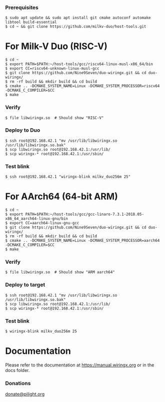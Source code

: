 
### Prerequisites
```
$ sudo apt update && sudo apt install git cmake autoconf automake libtool build-essential
$ cd ~ && git clone https://github.com/milkv-duo/host-tools.git
```
For Milk-V Duo (RISC-V)
========
```
$ cd ~
$ export PATH=$PATH:~/host-tools/gcc/riscv64-linux-musl-x86_64/bin
$ export CC=riscv64-unknown-linux-musl-gcc
$ git clone https://github.com/Nine9Seven/duo-wiringx.git && cd duo-wiringx/
$ rm -rf build && mkdir build && cd build
$ cmake .. -DCMAKE_SYSTEM_NAME=Linux -DCMAKE_SYSTEM_PROCESSOR=riscv64 -DCMAKE_C_COMPILER=$CC
$ make
```
### Verify
```
$ file libwiringx.so  # Should show "RISC-V"
```
### Deploy to Duo
```
$ ssh root@192.168.42.1 "mv /usr/lib/libwiringx.so /usr/lib/libwiringx.so.bak"
$ scp libwiringx.so root@192.168.42.1:/usr/lib/
$ scp wiringx-* root@192.168.42.1:/usr/sbin/
```
### Test blink
```
$ ssh root@192.168.42.1 "wiringx-blink milkv_duo256m 25"
```

For AArch64 (64-bit ARM)
========
```
$ cd ~
$ export PATH=$PATH:~/host-tools/gcc/gcc-linaro-7.3.1-2018.05-x86_64_aarch64-linux-gnu/bin
$ export CC=aarch64-linux-gnu-gcc
$ git clone https://github.com/Nine9Seven/duo-wiringx.git && cd duo-wiringx/
$ rm -rf build && mkdir build && cd build
$ cmake .. -DCMAKE_SYSTEM_NAME=Linux -DCMAKE_SYSTEM_PROCESSOR=aarch64 -DCMAKE_C_COMPILER=$CC
$ make
```
### Verify
```
$ file libwiringx.so  # Should show "ARM aarch64"
```
### Deploy to target
```
$ ssh root@192.168.42.1 "mv /usr/lib/libwiringx.so /usr/lib/libwiringx.so.bak"
$ scp libwiringx.so root@192.168.42.1:/usr/lib/
$ scp wiringx-* root@192.168.42.1:/usr/sbin/
```
### Test blink
```
$ wiringx-blink milkv_duo256m 25
```


Documentation
========
Please refer to the documentation at https://manual.wiringx.org or in the docs folder.
### Donations
donate@pilight.org
